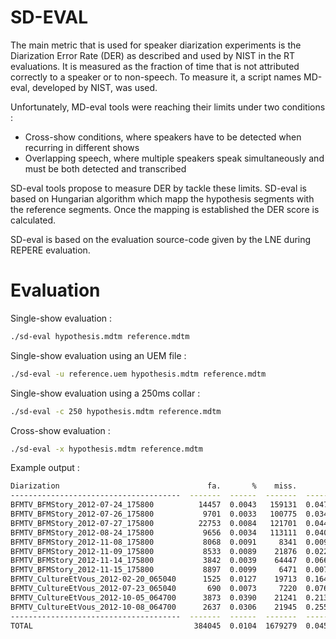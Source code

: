 # SD-EVAL

The main metric that is used for speaker diarization experiments is the Diarization Error Rate (DER) as described and used by NIST in the RT evaluations. It is measured as the fraction of time that is not attributed correctly to a speaker or to non-speech. To measure it, a script names MD-eval, developed by NIST, was used.

Unfortunately, MD-eval tools were reaching their limits under two conditions :
* Cross-show conditions, where speakers have to be detected when recurring in different shows
* Overlapping speech, where multiple speakers speak simultaneously and must be both detected and transcribed

SD-eval tools propose to measure DER by tackle these limits. SD-eval is based on Hungarian algorithm which mapp the hypothesis segments with the reference segments. Once the mapping is established the DER score is calculated.

SD-eval is based on the evaluation source-code given by the LNE during REPERE evaluation.


# Evaluation

Single-show evaluation :

```bash
./sd-eval hypothesis.mdtm reference.mdtm
```

Single-show evaluation using an UEM file :

```bash
./sd-eval -u reference.uem hypothesis.mdtm reference.mdtm
```


Single-show evaluation using a 250ms collar :

```bash
./sd-eval -c 250 hypothesis.mdtm reference.mdtm
```

Cross-show evaluation :

```bash
./sd-eval -x hypothesis.mdtm reference.mdtm
```

Example output :

```bash
Diarization                                 fa.       %    miss.       %    conf.       %     DER
--------------------------------------  -------  ------  -------  ------  -------  ------  ------
BFMTV_BFMStory_2012-07-24_175800          14457  0.0043   159131  0.0472   321104  0.0952  0.1466
BFMTV_BFMStory_2012-07-26_175800           9701  0.0033   100775  0.0344   242603  0.0828  0.1204
BFMTV_BFMStory_2012-07-27_175800          22753  0.0084   121701  0.0447   173481  0.0638  0.1168
BFMTV_BFMStory_2012-08-24_175800           9656  0.0034   113111  0.0401   424978  0.1508  0.1944
BFMTV_BFMStory_2012-11-08_175800           8068  0.0091     8341  0.0094    90937  0.1020  0.1205
BFMTV_BFMStory_2012-11-09_175800           8533  0.0089    21876  0.0229   136768  0.1433  0.1752
BFMTV_BFMStory_2012-11-14_175800           3842  0.0039    64447  0.0660     4595  0.0047  0.0746
BFMTV_BFMStory_2012-11-15_175800           8897  0.0099     6471  0.0072    50114  0.0559  0.0731
BFMTV_CultureEtVous_2012-02-20_065040      1525  0.0127    19713  0.1640    28118  0.2340  0.4107
BFMTV_CultureEtVous_2012-07-23_065040       690  0.0073     7220  0.0767    28832  0.3063  0.3903
BFMTV_CultureEtVous_2012-10-05_064700      3873  0.0390    21241  0.2137    31207  0.3139  0.5666
BFMTV_CultureEtVous_2012-10-08_064700      2637  0.0306    21945  0.2550      630  0.0073  0.2930
--------------------------------------  -------  ------  -------  ------  -------  ------  ------
TOTAL                                    384045  0.0104  1679279  0.0454  2989641  0.0808  0.1366
```

